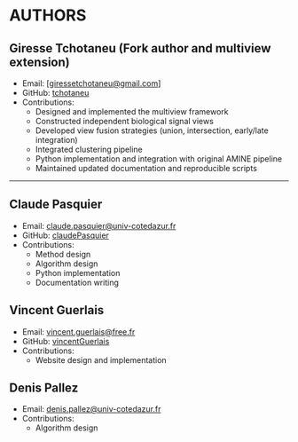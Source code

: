 # AUTHORS

## Giresse Tchotaneu (Fork author and multiview extension)
- Email: [giressetchotaneu@gmail.com]
- GitHub: [tchotaneu](https://github.com/tchotaneu)
- Contributions:
  - Designed and implemented the multiview framework
  - Constructed independent biological signal views
  - Developed view fusion strategies (union, intersection, early/late integration)
  - Integrated  clustering pipeline
  - Python implementation and integration with original AMINE pipeline
  - Maintained updated documentation and reproducible scripts

---

## Claude Pasquier
- Email: claude.pasquier@univ-cotedazur.fr  
- GitHub: [claudePasquier](https://github.com/claudePasquier)  
- Contributions:
  - Method design  
  - Algorithm design  
  - Python implementation  
  - Documentation writing  

## Vincent Guerlais
- Email: vincent.guerlais@free.fr  
- GitHub: [vincentGuerlais](https://github.com/vincentGuerlais)  
- Contributions:
  - Website design and implementation  

## Denis Pallez
- Email: denis.pallez@univ-cotedazur.fr  
- Contributions:
  - Algorithm design  
